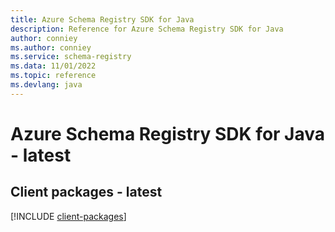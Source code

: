 ```yaml
---
title: Azure Schema Registry SDK for Java
description: Reference for Azure Schema Registry SDK for Java
author: conniey
ms.author: conniey
ms.service: schema-registry
ms.data: 11/01/2022
ms.topic: reference
ms.devlang: java
---
```

# Azure Schema Registry SDK for Java - latest

## Client packages - latest
[!INCLUDE [client-packages](schema-registry-client-index.md)]